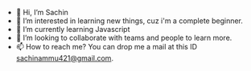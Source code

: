 - 👋 Hi, I’m Sachin
- 👀 I’m interested in learning new things, cuz i'm a complete beginner.
- 🌱 I’m currently learning Javascript
- 💞️ I’m looking to collaborate with teams and people to learn more.
- 📫 How to reach me? You can drop me a mail at this ID sachinammu421@gmail.com.

<!---
Arudsachin/Arudsachin is a ✨ special ✨ repository because its `README.md` (this file) appears on your GitHub profile.
You can click the Preview link to take a look at your changes.
--->
